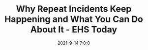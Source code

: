 ---
"title": "Why Repeat Incidents Keep Happening and What You Can Do About It - EHS Today"
"date": "2021-9-14 7:0:0"
"feed_name": "GOOGLENEWSINDUSTRIAL"
"feed_website": "https://news.google.com/search?q=industrial%2Bincident&hl=en-US&gl=US&ceid=US:en"
"feed_rss": "https://news.google.com/rss/search?q=industrial%2Bincident&hl=en-US&gl=US&ceid=US:en"
"link": "https://www.ehstoday.com/webinars/webinar/21173615/why-repeat-incidents-keep-happening-and-what-you-can-do-about-it"
"file": "_posts/2021-1-1-80fb6f9470de3ff1eee9cb830bbcdff5761e1848.md"
"accident": "1"
"drilling": "0"
"dead": ""
"injured": ""
---